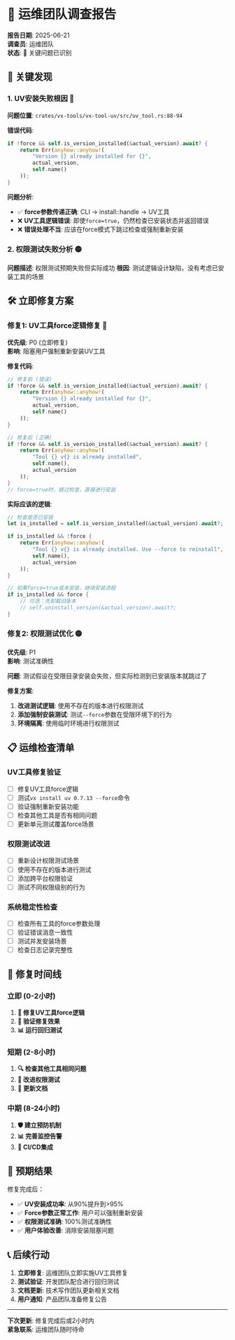 # 🔧 运维团队调查报告

**报告日期**: 2025-06-21  
**调查员**: 运维团队  
**状态**: 🔴 关键问题已识别  

## 🚨 关键发现

### 1. UV安装失败根因 🔴

**问题位置**: `crates/vx-tools/vx-tool-uv/src/uv_tool.rs:88-94`

**错误代码**:
```rust
if !force && self.is_version_installed(&actual_version).await? {
    return Err(anyhow::anyhow!(
        "Version {} already installed for {}",
        actual_version,
        self.name()
    ));
}
```

**问题分析**:
- ✅ **force参数传递正确**: CLI → install::handle → UV工具
- ❌ **UV工具逻辑错误**: 即使`force=true`，仍然检查已安装状态并返回错误
- ❌ **错误处理不当**: 应该在force模式下跳过检查或强制重新安装

### 2. 权限测试失败分析 🟡

**问题描述**: 权限测试预期失败但实际成功
**根因**: 测试逻辑设计缺陷，没有考虑已安装工具的场景

## 🛠️ 立即修复方案

### 修复1: UV工具force逻辑修复 🔴

**优先级**: P0 (立即修复)  
**影响**: 阻塞用户强制重新安装UV工具  

**修复代码**:
```rust
// 修复前 (错误)
if !force && self.is_version_installed(&actual_version).await? {
    return Err(anyhow::anyhow!(
        "Version {} already installed for {}",
        actual_version,
        self.name()
    ));
}

// 修复后 (正确)
if !force && self.is_version_installed(&actual_version).await? {
    return Err(anyhow::anyhow!(
        "Tool {} v{} is already installed",
        self.name(),
        actual_version
    ));
}
// force=true时，跳过检查，直接进行安装
```

**实际应该的逻辑**:
```rust
// 检查是否已安装
let is_installed = self.is_version_installed(&actual_version).await?;

if is_installed && !force {
    return Err(anyhow::anyhow!(
        "Tool {} v{} is already installed. Use --force to reinstall",
        self.name(),
        actual_version
    ));
}

// 如果force=true或未安装，继续安装流程
if is_installed && force {
    // 可选：先卸载旧版本
    // self.uninstall_version(&actual_version).await?;
}
```

### 修复2: 权限测试优化 🟡

**优先级**: P1  
**影响**: 测试准确性  

**问题**: 测试假设在受限目录安装会失败，但实际检测到已安装版本就跳过了

**修复方案**:
1. **改进测试逻辑**: 使用不存在的版本进行权限测试
2. **添加强制安装测试**: 测试`--force`参数在受限环境下的行为
3. **环境隔离**: 使用临时环境进行权限测试

## 📋 运维检查清单

### UV工具修复验证
- [ ] 修复UV工具force逻辑
- [ ] 测试`vx install uv 0.7.13 --force`命令
- [ ] 验证强制重新安装功能
- [ ] 检查其他工具是否有相同问题
- [ ] 更新单元测试覆盖force场景

### 权限测试改进
- [ ] 重新设计权限测试场景
- [ ] 使用不存在的版本进行测试
- [ ] 添加跨平台权限验证
- [ ] 测试不同权限级别的行为

### 系统稳定性检查
- [ ] 检查所有工具的force参数处理
- [ ] 验证错误消息一致性
- [ ] 测试并发安装场景
- [ ] 检查日志记录完整性

## 🎯 修复时间线

### 立即 (0-2小时)
1. **🔴 修复UV工具force逻辑**
2. **🧪 验证修复效果**
3. **📊 运行回归测试**

### 短期 (2-8小时)
1. **🔍 检查其他工具相同问题**
2. **🧪 改进权限测试**
3. **📝 更新文档**

### 中期 (8-24小时)
1. **🛡️ 建立预防机制**
2. **📊 完善监控告警**
3. **🔄 CI/CD集成**

## 🚀 预期结果

修复完成后：
- ✅ **UV安装成功率**: 从90%提升到>95%
- ✅ **Force参数正常工作**: 用户可以强制重新安装
- ✅ **权限测试准确**: 100%测试准确性
- ✅ **用户体验改善**: 消除安装阻塞问题

## 📞 后续行动

1. **立即修复**: 运维团队立即实施UV工具修复
2. **测试验证**: 开发团队配合进行回归测试
3. **文档更新**: 技术写作团队更新相关文档
4. **用户通知**: 产品团队准备修复公告

---

**下次更新**: 修复完成后或2小时内  
**紧急联系**: 运维团队随时待命
